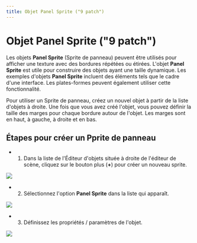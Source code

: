 ```yaml
---
title: Objet Panel Sprite ("9 patch")
---
```

# Objet Panel Sprite ("9 patch")

Les objets **Panel Sprite** (Sprite de panneau) peuvent être utilisés pour afficher une texture avec des bordures répétées ou étirées. L'objet **Panel Sprite** est utile pour construire des objets ayant une taille dynamique. Les exemples d'objets **Panel Sprite** incluent des éléments tels que le cadre d'une interface. Les plates-formes peuvent également utiliser cette fonctionnalité.

Pour utiliser un Sprite de panneau, créez un nouvel objet à partir de la liste d'objets à droite. Une fois que vous avez créé l'objet, vous pouvez définir la taille des marges pour chaque bordure autour de l'objet. Les marges sont en haut, à gauche, à droite et en bas.

## Étapes pour créer un Pprite de panneau

- 1. Dans la liste de l'Éditeur d'objets située à droite de l'éditeur de scène, cliquez sur le bouton plus (**+**) pour créer un nouveau sprite.

![](/gdevelop5/objects/panelsprite-addanobject.png)

- 2. Sélectionnez l'option **Panel Sprite** dans la liste qui apparaît.

![](/gdevelop5/objects/panelspriteselector.png)

- 3. Définissez les propriétés / paramètres de l'objet.

![](/gdevelop5/objects/panelspriteselectors.png)